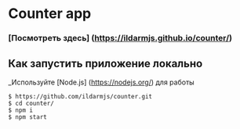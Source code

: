 # Counter app

### [Посмотреть здесь] (https://ildarmjs.github.io/counter/)

## Как запустить приложение локально

_Используйте [Node.js] (https://nodejs.org/) для работы 

```
$ https://github.com/ildarmjs/counter.git
$ cd counter/
$ npm i
$ npm start
```
